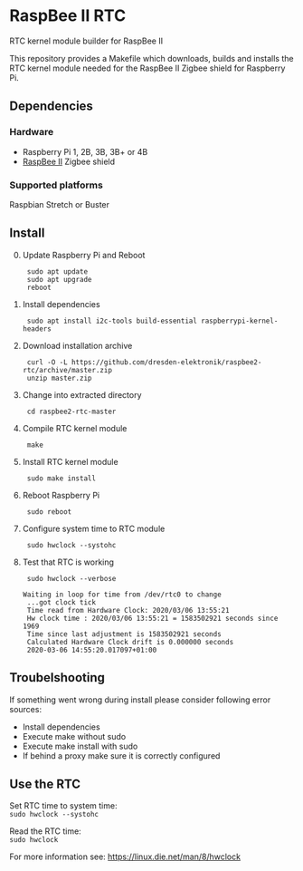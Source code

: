 # RaspBee II RTC
RTC kernel module builder for RaspBee II

This repository provides a Makefile which downloads, builds and installs the RTC kernel module needed for the RaspBee II Zigbee shield for Raspberry Pi.

## Dependencies
### Hardware
* Raspberry Pi 1, 2B, 3B, 3B+ or 4B
* [RaspBee II](https://phoscon.de/raspbee2) Zigbee shield

### Supported platforms
Raspbian Stretch or Buster

## Install

0. Update Raspberry Pi and Reboot
        
        sudo apt update
        sudo apt upgrade
        reboot

1. Install dependencies

        sudo apt install i2c-tools build-essential raspberrypi-kernel-headers

2. Download installation archive

        curl -O -L https://github.com/dresden-elektronik/raspbee2-rtc/archive/master.zip
        unzip master.zip

3. Change into extracted directory

        cd raspbee2-rtc-master

4. Compile RTC kernel module

        make

5. Install RTC kernel module

        sudo make install

6. Reboot Raspberry Pi

        sudo reboot

7. Configure system time to RTC module

        sudo hwclock --systohc

8. Test that RTC is working

        sudo hwclock --verbose


    <pre><code>Waiting in loop for time from /dev/rtc0 to change
    ...got clock tick
    Time read from Hardware Clock: 2020/03/06 13:55:21
    Hw clock time : 2020/03/06 13:55:21 = 1583502921 seconds since 1969
    Time since last adjustment is 1583502921 seconds
    Calculated Hardware Clock drift is 0.000000 seconds
    2020-03-06 14:55:20.017097+01:00</code></pre>

## Troubelshooting
If something went wrong during install please consider following error sources:

- Install dependencies
- Execute make without sudo
- Execute make install with sudo
- If behind a proxy make sure it is correctly configured
 
 ## Use the RTC
 Set RTC time to system time:
 \
   <code>sudo hwclock --systohc</code>

 Read the RTC time:
 \
   <code>sudo hwclock</code>


 For more information see: https://linux.die.net/man/8/hwclock
